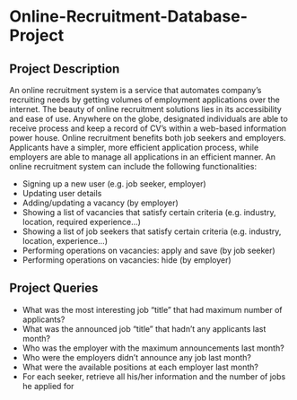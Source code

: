 # Online-Recruitment-Database-Project
## Project Description

An online recruitment system is a service that automates company’s recruiting needs by 
getting volumes of employment applications over the internet. The beauty of online 
recruitment solutions lies in its accessibility and ease of use. Anywhere on the globe, 
designated individuals are able to receive process and keep a record of CV’s within a web-based information power house. Online recruitment benefits both job seekers and 
employers. Applicants have a simpler, more efficient application process, while employers 
are able to manage all applications in an efficient manner.
An online recruitment system can include the following functionalities:

- Signing up a new user (e.g. job seeker, employer)
- Updating user details
- Adding/updating a vacancy (by employer)
- Showing a list of vacancies that satisfy certain criteria (e.g. industry, location, required experience…)
- Showing a list of job seekers that satisfy certain criteria (e.g. industry, location, experience…)
- Performing operations on vacancies: apply and save (by job seeker)
- Performing operations on vacancies: hide (by employer)

## Project Queries

- What was the most interesting job “title” that had maximum number of applicants?
- What was the announced job “title” that hadn’t any applicants last month?
- Who was the employer with the maximum announcements last month?
- Who were the employers didn’t announce any job last month?
- What were the available positions at each employer last month?
- For each seeker, retrieve all his/her information and the number of jobs he applied for
